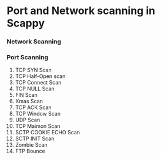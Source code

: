 # Port and Network scanning in Scappy

### Network Scanning

### Port Scanning
  1. TCP SYN Scan
  2. TCP Half-Open scan
  3. TCP Connect Scan
  4. TCP NULL Scan
  5. FIN Scan
  6. Xmas Scan
  7. TCP ACK Scan
  8. TCP Window Scan
  9. UDP Scan
  10. TCP Maimon Scan
  11. SCTP COOKIE ECHO Scan
  12. SCTP INIT Scan
  13. Zombie Scan
  14. FTP Bounce

